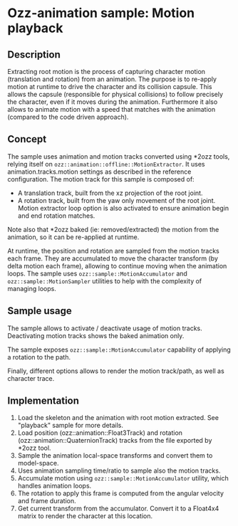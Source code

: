 # Ozz-animation sample: Motion playback

## Description

Extracting root motion is the process of capturing character motion (translation and rotation) from an animation. The purpose is to re-apply motion at runtime to drive the character and its collision capsule. This allows the capsule (responsible for physical collisions) to follow precisely the character, even if it moves during the animation. Furthermore it also allows to animate motion with a speed that matches with the animation (compared to the code driven approach).

## Concept

The sample uses animation and motion tracks converted using *2ozz tools, relying itself on `ozz::animation::offline::MotionExtractor`. It uses animation.tracks.motion settings as described in the reference configuration.
The motion track for this sample is composed of:
- A translation track, built from the xz projection of the root joint.
- A rotation track, built from the yaw only movement of the root joint. Motion extractor loop option is also activated to ensure animation begin and end rotation matches.

Note also that *2ozz baked (ie: removed/extracted) the motion from the animation, so it can be re-applied at runtime.

At runtime, the position and rotation are sampled from the motion tracks each frame. They are accumulated to move the character transform (by delta motion each frame), allowing to continue moving when the animation loops.
The sample uses `ozz::sample::MotionAccumulator` and `ozz::sample::MotionSampler` utilities to help with the complexity of managing loops.

## Sample usage

The sample allows to activate / deactivate usage of motion tracks. Deactivating motion tracks shows the baked animation only.

The sample exposes `ozz::sample::MotionAccumulator` capability of applying a rotation to the path.

Finally, different options allows to render the motion track/path, as well as character trace.

## Implementation

1. Load the skeleton and the animation with root motion extracted. See "playback" sample for more details.
2. Load position (ozz::animation::Float3Track) and rotation (ozz::animation::QuaternionTrack) tracks from the file exported by *2ozz tool.
3. Sample the animation local-space transforms and convert them to model-space.
4. Uses animation sampling time/ratio to sample also the motion tracks.
5. Accumulate motion using `ozz::sample::MotionAccumulator` utility, which handles animation loops.
6. The rotation to apply this frame is computed from the angular velocity and frame duration.
6. Get current transform from the accumulator. Convert it to a Float4x4 matrix to render the character at this location.